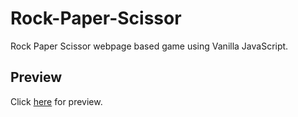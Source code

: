 # Rock-Paper-Scissor
Rock Paper Scissor webpage based game using Vanilla JavaScript.

## Preview
Click [here](https://somsubhra1.github.io/Rock-paper-scissor/) for preview.